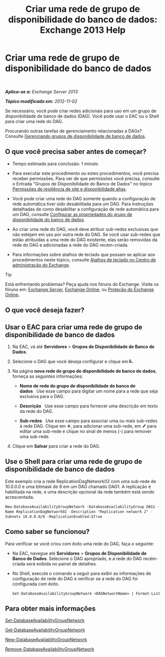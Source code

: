 ﻿---
title: 'Criar uma rede de grupo de disponibilidade do banco de dados: Exchange 2013 Help'
TOCTitle: Criar uma rede de grupo de disponibilidade do banco de dados
ms:assetid: 6caec7be-788a-4058-87a7-f31c575b870c
ms:mtpsurl: https://technet.microsoft.com/pt-br/library/Dd298051(v=EXCHG.150)
ms:contentKeyID: 50485890
ms.date: 05/22/2018
mtps_version: v=EXCHG.150
ms.translationtype: MT
---

# Criar uma rede de grupo de disponibilidade do banco de dados

 

_**Aplica-se a:** Exchange Server 2013_

_**Tópico modificado em:** 2012-11-02_

Se necessário, você pode criar redes adicionais para uso em um grupo de disponibilidade de banco de dados (DAG). Você pode usar o EAC ou o Shell para criar uma rede do DAG.

Procurando outras tarefas de gerenciamento relacionadas a DAGs? Consulte [Gerenciando grupos de disponibilidade de banco de dados](managing-database-availability-groups-exchange-2013-help.md).

## O que você precisa saber antes de começar?

  - Tempo estimado para conclusão: 1 minuto

  - Para executar este procedimento ou estes procedimentos, você precisa receber permissões. Para ver de que permissões você precisa, consulte o Entrada "Grupos de Disponibilidade do Banco de Dados" no tópico [Permissões de resiliência de site e disponibilidade altas](high-availability-and-site-resilience-permissions-exchange-2013-help.md).

  - Você pode criar uma rede do DAG somente quando a configuração de rede automática tiver sido desabilitada para um DAG. Para instruções detalhadas de como desabilitar a configuração de rede automática para um DAG, consulte [Configurar as propriedades do grupo de disponibilidade do banco de dados](configure-database-availability-group-properties-exchange-2013-help.md).

  - Ao criar uma rede do DAG, você deve atribuir sub-redes exclusivas que não estejam em uso por outra rede do DAG. Se você usar sub-redes que estão atribuídas a uma rede do DAG existente, elas serão removidas da rede do DAG e adicionadas a rede do DAG recém-criada.

  - Para informações sobre atalhos de teclado que possam se aplicar aos procedimentos neste tópico, consulte [Atalhos de teclado no Centro de administração do Exchange](keyboard-shortcuts-in-the-exchange-admin-center-exchange-online-protection-help.md).


> [!TIP]
> Está enfrentando problemas? Peça ajuda nos fóruns do Exchange. Visite os fóruns em: <A href="https://go.microsoft.com/fwlink/p/?linkid=60612">Exchange Server</A>, <A href="https://go.microsoft.com/fwlink/p/?linkid=267542">Exchange Online</A>, ou <A href="https://go.microsoft.com/fwlink/p/?linkid=285351">Proteção do Exchange Online</A>..



## O que você deseja fazer?

## Usar o EAC para criar uma rede de grupo de disponibilidade de banco de dados

1.  Na EAC, vá até **Servidores** \> **Grupos de Disponibilidade de Banco de Dados**.

2.  Selecione o DAG que você deseja configurar e clique em ![Adicionar rede DAG](images/Dd298051.befcdc4e-7f7a-451d-a0a8-608c79f5d186(EXCHG.150).gif "Adicionar rede DAG").

3.      
    Na página **nova rede do grupo de disponibilidade de banco de dados**, forneça as seguintes informações:
    
      - **Nome de rede do grupo de disponibilidade do banco de dados**   Use esse campo para digitar um nome para a rede que seja exclusiva para o DAG.
    
      - **Descrição**   Use esse campo para fornecer uma descrição em texto da rede do DAG.
    
      - **Sub-redes**   Use esse campo para associar uma ou mais sub-redes à rede DAG. Clique em ![Ícone Adicionar](images/JJ218640.c1e75329-d6d7-4073-a27d-498590bbb558(EXCHG.150).gif "Ícone Adicionar"), para adicionar uma sub-rede, em ![Ícone de edição](images/JJ218640.6f53ccb2-1f13-4c02-bea0-30690e6ea71d(EXCHG.150).gif "Ícone de edição") para editar uma sub-rede e clique no sinal de menos (-) para remover uma sub-rede.

4.  Clique em **Salvar** para criar a rede do DAG.

## Use o Shell para criar uma rede de grupo de disponibilidade de banco de dados

Este exemplo cria a rede ReplicationDagNetwork02 com uma sub-rede de 10.0.0.0 e uma bitmask de 8 em um DAG chamado DAG1. A replicação é habilitada na rede, e uma descrição opcional da rede também está sendo acrescentada.

    New-DatabaseAvailabilityGroupNetwork -DatabaseAvailabilityGroup DAG1 -Name ReplicationDagNetwork02 -Description "Replication network 2" -Subnets 10.0.0.0/8 -ReplicationEnabled:$True

## Como saber se funcionou?

Para verificar se você criou com êxito uma rede do DAG, faça o seguinte:

  - Na EAC, navegue até **Servidores** \> **Grupos de Disponibilidade de Banco de Dados**. Selecione o DAG apropriado, e a rede do DAG recém-criada será exibida no painel de detalhes.

  - No Shell, execute o comando a seguir para exibir as informações de configuração de rede do DAG e verificar se a rede do DAG foi configurada com êxito.
    
        Get-DatabaseAvailabilityGroupNetwork <DAGNetworkName> | Format-List

## Para obter mais informações

[Set-DatabaseAvailabilityGroupNetwork](https://technet.microsoft.com/pt-br/library/dd298008\(v=exchg.150\))

[Get-DatabaseAvailabilityGroupNetwork](https://technet.microsoft.com/pt-br/library/dd297938\(v=exchg.150\))

[New-DatabaseAvailabilityGroupNetwork](https://technet.microsoft.com/pt-br/library/dd335225\(v=exchg.150\))

[Remove-DatabaseAvailabilityGroupNetwork](https://technet.microsoft.com/pt-br/library/dd298131\(v=exchg.150\))

